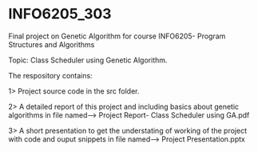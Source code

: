 # INFO6205_303
Final project on Genetic Algorithm for course INFO6205- Program Structures and Algorithms

Topic: Class Scheduler using Genetic Algorithm.

The respository contains:

1> Project source code in the src folder.

2> A detailed report of this project and including basics about genetic algorithms in file named--> Project Report- Class Scheduler using GA.pdf

3> A short presentation to get the understating of working of the project with code and ouput snippets in file named--> Project Presentation.pptx

